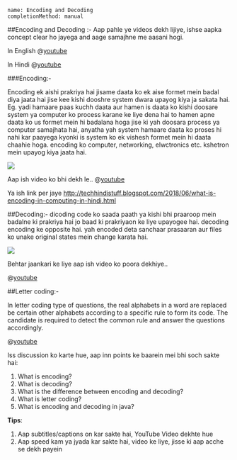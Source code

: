```ngMeta
name: Encoding and Decoding
completionMethod: manual
```

##Encoding and Decoding :-
Aap pahle ye videos dekh lijiye, ishse aapka concept clear ho jayega and aage samajhne me aasani hogi.

In English
@[youtube](kfPPmmd9CRE)

In Hindi
@[youtube](3KBfiOKMaWo)

###Encoding:-

Encoding ek aishi prakriya hai jisame daata ko ek aise formet mein badal diya jaata hai jise kee kishi dooshre system dwara upayog kiya ja sakata hai.  Eg.  yadi hamaare paas kuchh daata aur hamen is daata ko kishi doosare system ya computer ko process karane ke liye dena hai to hamen apne daata ko us formet mein hi badalana hoga jise ki yah doosara process ya computer samajhata hai, anyatha yah system hamaare daata ko proses hi nahi kar paayega kyonki is system ko ek vishesh formet mein hi daata chaahie hoga.  encoding ko computer, networking, elwctronics etc. kshetron mein upayog kiya jaata hai.

<span><img src="https://i.ytimg.com/vi/90fME0sT7ko/maxresdefault.jpg
"></span>

Aap ish video ko bhi dekh le..
@[youtube](90fME0sT7ko)

Ya ish link per jaye 
http://techhindistuff.blogspot.com/2018/06/what-is-encoding-in-computing-in-hindi.html

##Decoding:-
dicoding code ko saada paath ya kishi bhi praaroop mein badalne ki prakriya hai jo baad ki prakriyaon ke liye upayogee hai. decoding encoding ke opposite hai. yah encoded deta sanchaar prasaaran aur files ko unake original states mein change karata hai.

<span><img src="https://i.ytimg.com/vi/3per0Uq3BnA/maxresdefault.jpg
"></span>

Behtar jaankari ke liye aap ish video ko poora dekhiye..

@[youtube](0qTnewnVRLo)

##Letter coding:-

In letter coding type of questions, the real alphabets in a word are replaced be certain other alphabets according to a specific rule to form its code. The candidate is required to detect the common rule and answer the questions accordingly.

@[youtube](jRHLrfJC6Rk)

Iss discussion ko karte hue, aap inn points ke baarein mei bhi soch sakte hai:

1. What is encoding?
2. What is decoding?
3. What is the difference between encoding and decoding?
4. What is letter coding?
5. What is encoding and decoding in java?



**Tips**:
1. Aap subtitles/captions on kar sakte hai, YouTube Video dekhte hue
2. Aap speed kam ya jyada kar sakte hai, video ke liye, jisse ki aap acche se dekh payein
